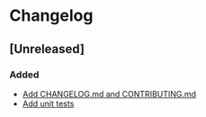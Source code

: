 # Changelog

## [Unreleased]
### Added
 - [Add CHANGELOG.md and CONTRIBUTING.md](3f52ff44962708b1f7be46c5ee284503ca9b1e37)
 - [Add unit tests](8d265c2d08a57164aced7c09b39e4d8f02c491e9)
